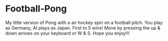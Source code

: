 # Football-Pong
My little version of Pong with a air hockey spin on a football pitch. You play as Germany, AI plays as Japan. First to 5 wins!  Move by pressing the up &amp; down arrows on your keyboard or W &amp; S.   Hope you enjoy!!!
